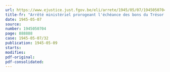 ```yaml
---
url: https://www.ejustice.just.fgov.be/eli/arrete/1945/05/07/1945050704/justel
title-fr: "Arrêté ministériel prorogeant l'échéance des bons du Trésor émis sur le marché hollandais"
date: 1945-05-07
source:
number: 1945050704
page: 888888
case: 1945-05-07/32
publication: 1945-05-09
starts:
modifies:
pdf-original:
pdf-consolidated:
---
```


